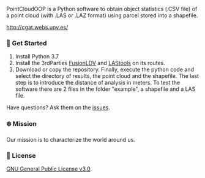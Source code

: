 PointCloudOOP is a Python software to obtain object statistics (.CSV file) of a point cloud (with .LAS or .LAZ format) using parcel stored into a shapefile.

http://cgat.webs.upv.es/

### :rocket: Get Started ###

1) Install Python 3.7 
2) Install the 3rdParties [FusionLDV](http://forsys.cfr.washington.edu/Software/FUSION/fusionlatest.exe) and [LAStools](http://lastools.org/download/LAStools.zip) on its routes. 
3) Download or copy the repository.
Finally, execute the python code and select the directory of results, the point cloud and the shapefile. The last step is to introduce the distance of analysis in meters.
To test the software there are 2 files in the folder "example", a shapefile and a LAS file.

Have questions?  Ask them on the [issues](https://github.com/juacarri/PointCloudOOP/issues).

### :snowflake: Mission ###

Our mission is to characterize the world around us.

### :green_book: License ###

[GNU General Public License v3.0](https://www.gnu.org/licenses/gpl-3.0.html).

